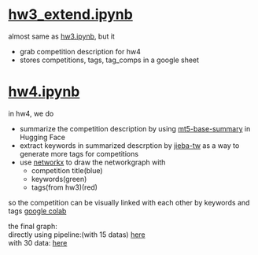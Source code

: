 # [hw3_extend.ipynb](./hw3_extend.ipynb)

almost same as [hw3.ipynb](../hw3/hw3.ipynb), but it

- grab competition description for hw4
- stores competitions, tags, tag_comps in a google sheet

# [hw4.ipynb](./hw4.ipynb)

in hw4, we do

- summarize the competition description by using [mt5-base-summary](https://huggingface.co/twwch/mt5-base-summary) in Hugging Face
- extract keywords in summarized descrption by [jieba-tw](https://github.com/APCLab/jieba-tw/tree/master) as a way to generate more tags for competitions
- use [networkx](https://networkx.org/documentation/stable/reference/generated/networkx.drawing.layout.spring_layout.html#spring-layout) to draw the networkgraph with
  - competition title(blue)
  - keywords(green)
  - tags(from hw3)(red)

so the competition can be visually linked with each other by keywords and tags
[google colab](https://colab.research.google.com/github/yatta03/112-2PL/blob/main/hw4/hw4.ipynb)

<!-- the final [graph](https://drive.google.com/file/d/1hD7xN1cXBnYeAWWH-VkzukZcmxOyqx8z/view?usp=sharing) -->

the final graph:  
directly using pipeline:(with 15 datas) [here](https://drive.google.com/file/d/1hD7xN1cXBnYeAWWH-VkzukZcmxOyqx8z/view?usp=sharing)  
with 30 data: [here](https://drive.google.com/file/d/1HoRmo0QYvsoFT_GoRwQbQfxkTfzQj7Gz/view?usp=sharing)

